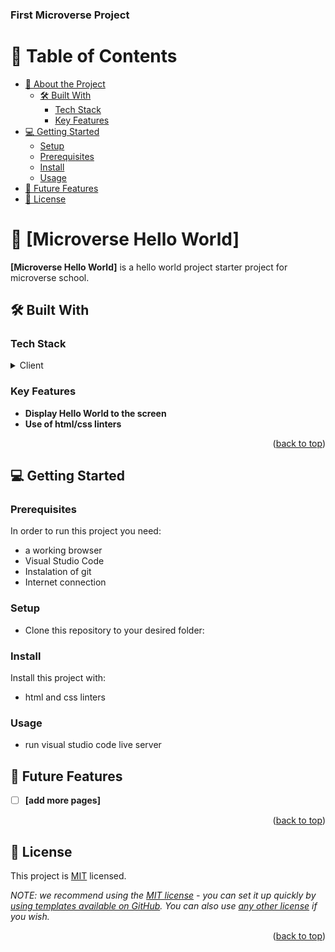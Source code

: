 <div>
  <h3><b>First Microverse Project </b></h3>

</div>

<!-- TABLE OF CONTENTS -->

# 📗 Table of Contents

- [📖 About the Project](#about-project)
  - [🛠 Built With](#built-with)
    - [Tech Stack](#tech-stack)
    - [Key Features](#key-features)
- [💻 Getting Started](#getting-started)
  - [Setup](#setup)
  - [Prerequisites](#prerequisites)
  - [Install](#install)
  - [Usage](#usage)
- [🔭 Future Features](#future-features)
- [📝 License](#license)

<!-- PROJECT DESCRIPTION -->

# 📖 [Microverse Hello World] <a name="about-project"></a>

**[Microverse Hello World]** is a hello world project starter project for microverse school.

## 🛠 Built With <a name="built-with"></a>

### Tech Stack <a name="tech-stack"></a>

<details>
  <summary>Client</summary>
  <ul>
    <li>Html</li>
    <li>Css</li>
  </ul>
</details>




<!-- Features -->

### Key Features <a name="key-features"></a>

- **Display Hello World to the screen**
- **Use of html/css linters**

<p align="right">(<a href="#readme-top">back to top</a>)</p>

<!-- GETTING STARTED -->

## 💻 Getting Started <a name="getting-started"></a>

### Prerequisites

In order to run this project you need:
- a working browser
- Visual Studio Code
- Instalation of git
- Internet connection 

### Setup

- Clone this repository to your desired folder:


### Install

Install this project with:

- html and css linters 


### Usage
- run visual studio code live server


<!-- FUTURE FEATURES -->

## 🔭 Future Features <a name="future-features"></a>


- [ ] **[add more pages]**

<p align="right">(<a href="#readme-top">back to top</a>)</p>


<!-- LICENSE -->

## 📝 License <a name="license"></a>

This project is [MIT](./LICENSE) licensed.

_NOTE: we recommend using the [MIT license](https://choosealicense.com/licenses/mit/) - you can set it up quickly by [using templates available on GitHub](https://docs.github.com/en/communities/setting-up-your-project-for-healthy-contributions/adding-a-license-to-a-repository). You can also use [any other license](https://choosealicense.com/licenses/) if you wish._

<p align="right">(<a href="#readme-top">back to top</a>)</p>
